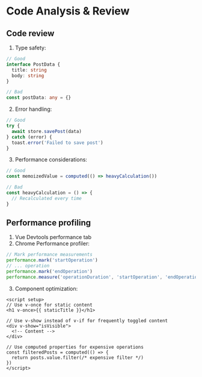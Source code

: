
# Code Analysis & Review

## Code review

1. Type safety:

```typescript
// Good
interface PostData {
  title: string
  body: string
}

// Bad
const postData: any = {}
```

2. Error handling:
```typescript
// Good
try {
  await store.savePost(data)
} catch (error) {
  toast.error('Failed to save post')
}
```

3. Performance considerations:
```typescript
// Good
const memoizedValue = computed(() => heavyCalculation())

// Bad
const heavyCalculation = () => {
  // Recalculated every time
}
```

## Performance profiling

1. Vue Devtools performance tab
2. Chrome Performance profiler:
```typescript
// Mark performance measurements
performance.mark('startOperation')
// ... operation
performance.mark('endOperation')
performance.measure('operationDuration', 'startOperation', 'endOperation')
```

3. Component optimization:
```vue
<script setup>
// Use v-once for static content
<h1 v-once>{{ staticTitle }}</h1>

// Use v-show instead of v-if for frequently toggled content
<div v-show="isVisible">
  <!-- Content -->
</div>

// Use computed properties for expensive operations
const filteredPosts = computed(() => {
  return posts.value.filter(/* expensive filter */)
})
</script>
```

